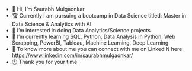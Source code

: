 - 👋 Hi, I’m Saurabh Mulgaonkar
- 🏆 Currently I am pursuing a bootcamp in Data Science titled: Master in Data Science & Analytics with AI
- 👀 I’m interested in doing Data Analytics/Science projects
- 🌱 I’m currently learning SQL, Python, Data Analysis in Python, Web Scrapping, PowerBI, Tableau, Machine Learning, Deep Learning
- 🔗 To know more about me you can connect with me on LinkedIN here: https://www.linkedin.com/in/saurabhmulgaonkar/
- 🕐 Thank you for your time

<!---
jobssaurabhmul/jobssaurabhmul is a ✨ special ✨ repository because its `README.md` (this file) appears on your GitHub profile.
You can click the Preview link to take a look at your changes.
--->
